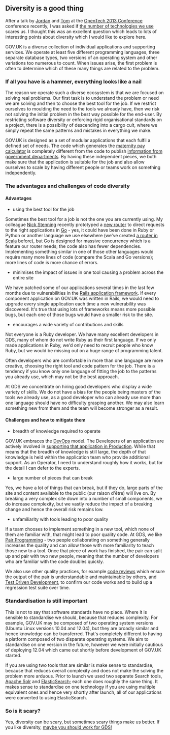 ## Diversity is a good thing

After a talk by [Jordan](http://jordanh.net/) and [Tom](http://tom.loosemore.com/)
at the [OpenTech 2013 Conference](http://www.opentech.org.uk/2013/) conference recently,
I was asked if [the number of technologies we use](http://digital.cabinetoffice.gov.uk/govuk-launch-colophon/)
scares us. I thought this was an excellent question which leads to lots of interesting 
points about diversity which I would like to explore here.

GOV.UK is a diverse collection of individual applications and supporting services.
We operate at least five different programming languages, three separate database
types, two versions of an operating system and other variations too numerous to
count. When issues arise, the first problem is often to determine which of these
many things are related to the problem.

### If all you have is a hammer, everything looks like a nail

The reason we operate such a diverse ecosystem is that we are focused on solving
real problems. Our first task is to understand the problem or need we are solving
and then to choose the best tool for the job. If we restrict ourselves to moulding
the need to the tools we already have, then we risk not solving the initial problem
in the best way possible for the end-user. By restricting software diversity or
enforcing rigid organisational standards on a project, there is a possibility of
descending into a cargo cult, where we simply repeat the same patterns and mistakes
in everything we make.

GOV.UK is designed as a set of modular applications that each fulfil a defined set
of needs. The code which generates the [maternity pay
calculator](https://www.gov.uk/calculate-your-maternity-pay) is completely different
from the code to publish [information from government departments](https://www.gov.uk/government/).
By having these independent pieces, we both make sure that the application is suitable
for the job and also allow ourselves to scale by having different people or teams
work on something independently.

### The advantages and challenges of code diversity

#### Advantages

- using the best tool for the job

Sometimes the best tool for a job is not the one you are currently using. My colleague
[Nick Stenning](https://twitter.com/nickstenning) recently prototyped a
[new router](https://github.com/nickstenning/router) to direct requests to the right
applications in [Go](http://golang.org/) - yes, it could have been done in Ruby or
Python or another language we use elsewhere (we've created [a router in Scala](https://github.com/alphagov/router)
before), but Go is designed for massive concurrency which is a feature our router needs;
the code also has fewer dependencies. Implementing something similar in one of those
other languages would require many more lines of code (compare the Scala and Go versions);
more lines of code is more chance of errors.

- minimises the impact of issues in one tool causing a problem across the entire site

We have patched some of our applications several times in the last few months due to
vulnerabilities in the [Rails application framework](http://rubyonrails.org/). If
every component application on GOV.UK was written in Rails, we would need to upgrade
every single application each time a new vulnerability was discovered. It's true
that using lots of frameworks means more possible bugs, but each one of those bugs
would have a smaller risk to the site.

- encourages a wide variety of contributions and skills

Not everyone is a Ruby developer. We have many excellent developers in GDS, many
of whom do not write Ruby as their first language. If we only made applications in
Ruby, we'd only need to recruit people who know Ruby, but we would be missing out
on a huge range of programming talent.

Often developers who are comfortable in more than one language are more creative,
choosing the right tool and code pattern for the job. There is a tendency if you know
only one language of fitting the job to the patterns you already use, which may not
be the best approach.

At GDS we concentrate on hiring good developers who display a wide variety of skills.
We do not have a bias for the people being masters of the tools we already use, as
a good developer who can already use more than one language should have no difficulty
grasping another. We may also learn something new from them and the team will become
stronger as a result.


#### Challenges and how to mitigate them

- breadth of knowledge required to operate

GOV.UK embraces the [DevOps](https://www.gov.uk/service-manual/operations/devops)
model. The Developers of an application are actively involved in [supporting that
application in Production](https://github.com/alphagov/whitehall/pull/583). While
that means that the breadth of knowledge is still large, the depth of that knowledge
is held within the application team who provide additional support. As an Operator,
I need to understand roughly how it works, but for the detail I can defer to the
experts.

- large number of pieces that can break

Yes, we have a lot of things that can break, but if they do, large parts of the
site and content available to the public (our raison d'être) will live on. By breaking
a very complex site down into a number of small components, we do increase complexity,
but we vastly reduce the impact of a breaking change and hence the overall risk remains
low.

- unfamiliarity with tools leading to poor quality

If a team chooses to implement something in a new tool, which none of them are
familiar with, that might lead to poor quality code. At GDS, we like
[Pair Programming](http://en.wikipedia.org/wiki/Pair_programming) - two people
collaborating on something generally increases the quality and can allow those
with more familiarity to teach those new to a tool. Once that piece of work has
finished, the pair can split up and pair with two new people, meaning that the number
of developers who are familiar with the code doubles quickly.

We also use other quality practices, for example [code reviews](http://en.wikipedia.org/wiki/Code_review)
which ensure the output of the pair is understandable and maintainable by others,
and [Test Driven Development](http://en.wikipedia.org/wiki/Test-driven_development), to
confirm our code works and to build up a regression test suite over time.

### Standardisation is still important

This is not to say that software standards have no place. Where it is sensible to
standardise we should, because that reduces complexity. For example, GOV.UK may be
composed of two operating system versions (Ubuntu Linux versions 10.04 and 12.04),
but they are broadly similar and hence knowledge can be transferred. That's
completely different to having a platform composed of two disparate operating
systems. We aim to standardise on one version in the future, however we were initially
cautious of deploying 12.04 which came out shortly before development of GOV.UK
started.

If you are using two tools that are similar is make sense to standardise, because that
reduces overall complexity and does not make the solving the problem more arduous. Prior 
to launch we used two separate Search tools, [Apache Solr](http://lucene.apache.org/solr/) and
[ElasticSearch](http://www.elasticsearch.org/); each one does roughly the same thing. It
makes sense to standardise on one technology if you are using multiple equivalent ones
and hence very shortly after launch, all of our applications were converted to using
ElasticSearch.

### So is it scary?

Yes, diversity can be scary, but sometimes scary things make us better. If you like
diversity, [maybe you should work for GDS!](http://digital.cabinetoffice.gov.uk/jobs/)

